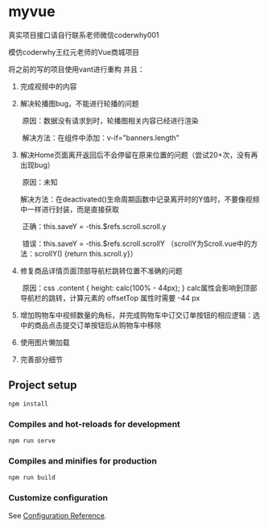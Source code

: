 # myvue

真实项目接口请自行联系老师微信coderwhy001

模仿coderwhy王红元老师的Vue商城项目

将之前的写的项目使用vant进行重构
并且：

1. 完成视频中的内容

   

2. 解决轮播图bug，不能进行轮播的问题

   ​	原因：数据没有请求到时，轮播图相关内容已经进行渲染

   ​	解决方法：在<Swiper>组件中添加：v-if="banners.length"

   

3. 解决Home页面离开返回后不会停留在原来位置的问题（尝试20+次，没有再出现bug）

   ​	原因：未知

   ​	解决方法：在deactivated()生命周期函数中记录离开时的Y值时，不要像视频中一样进行封装，而是直接获取
   
   ​		正确：this.saveY = -this.$refs.scroll.scroll.y
   
   ​		错误：this.saveY = -this.$refs.scroll.scrollY （scrollY为Scroll.vue中的方法：scrollY() {return this.scroll.y}）

   

4. 修复商品详情页面顶部导航栏跳转位置不准确的问题

   ​	原因：css .content { height: calc(100% - 44px); } calc属性会影响到顶部导航栏的跳转，计算元素的 offsetTop 属性时需要 -44 px

   

5. 增加购物车中视频数量的角标，并完成购物车中订交订单按钮的相应逻辑：选中的商品点击提交订单按钮后从购物车中移除

   

6. 使用图片懒加载


7. 完善部分细节



## Project setup
```
npm install
```

### Compiles and hot-reloads for development
```
npm run serve
```

### Compiles and minifies for production
```
npm run build
```

### Customize configuration
See [Configuration Reference](https://cli.vuejs.org/config/).
